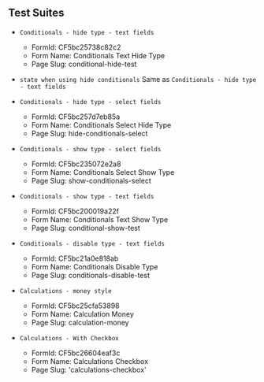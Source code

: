
## Test Suites
*  `Conditionals - hide type - text fields`
    - FormId: CF5bc25738c82c2
    - Form Name: Conditionals Text Hide Type
    - Page Slug: conditional-hide-test
* `state when using hide conditionals`
Same as `Conditionals - hide type - text fields`


* `Conditionals - hide type - select fields`
    - FormId: CF5bc257d7eb85a 
    - Form Name: Conditionals Select Hide Type
    - Page Slug: hide-conditionals-select

* `Conditionals - show type - select fields`
    - FormId: CF5bc235072e2a8
    - Form Name: Conditionals Select Show Type
    - Page Slug: show-conditionals-select
    
* `Conditionals - show type - text fields`
    - FormId: CF5bc200019a22f
    - Form Name: Conditionals Text Show Type
    - Page Slug: conditional-show-test
    
* `Conditionals - disable type - text fields`
    - FormId: CF5bc21a0e818ab
    - Form Name: Conditionals Disable Type
    - Page Slug: conditionals-disable-test

* `Calculations - money style`
    - FormId: CF5bc25cfa53898
    - Form Name: Calculation Money
    - Page Slug: calculation-money
    
* `Calculations - With Checkbox`
    - FormId: CF5bc26604eaf3c
    - Form Name: Calculations Checkbox
    - Page Slug: 'calculations-checkbox'